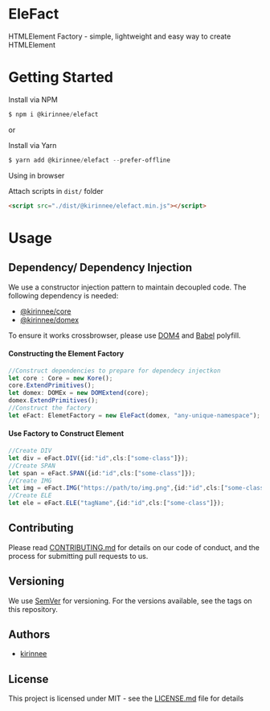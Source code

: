 # EleFact

HTMLElement Factory - simple, lightweight and easy way to create HTMLElement

# Getting Started

Install via NPM 
```powershell
$ npm i @kirinnee/elefact
```

or 

Install via Yarn
```powershell
$ yarn add @kirinnee/elefact --prefer-offline
```

Using in browser

Attach scripts in `dist/` folder
```html
<script src="./dist/@kirinnee/elefact.min.js"></script>
```

# Usage

## Dependency/ Dependency Injection

We use a constructor injection pattern to maintain decoupled code. The 
following dependency is needed:

- [@kirinnee/core](https://www.npmjs.com/package/@kirinnee/core) 
- [@kirinnee/domex](https://www.npmjs.com/package/@kirinnee/domex)

To ensure it works crossbrowser, please use [DOM4](https://www.npmjs.com/package/dom4) 
and [Babel](https://www.npmjs.com/package/@babel/polyfill) polyfill.


#### Constructing the Element Factory

```typescript
//Construct dependencies to prepare for dependecy injectkon
let core : Core = new Kore();
core.ExtendPrimitives();
let domex: DOMEx = new DOMExtend(core);
domex.ExtendPrimitives();
//Construct the factory
let eFact: ElemetFactory = new EleFact(domex, "any-unique-namespace");
```
#### Use Factory to Construct Element
```typescript
//Create DIV
let div = eFact.DIV({id:"id",cls:["some-class"]});
//Create SPAN
let span = eFact.SPAN({id:"id",cls:["some-class"]});
//Create IMG
let img = eFact.IMG("https://path/to/img.png",{id:"id",cls:["some-class"]});
//Create ELE
let ele = eFact.ELE("tagName",{id:"id",cls:["some-class"]});
```
## Contributing
Please read [CONTRIBUTING.md](CONTRIBUTING.MD) for details on our code of conduct, and the process for submitting pull requests to us.

## Versioning 
We use [SemVer](https://semver.org/) for versioning. For the versions available, see the tags on this repository.

## Authors
* [kirinnee](mailto:kirinnee@gmail.com) 

## License
This project is licensed under MIT - see the [LICENSE.md](LICENSE.MD) file for details